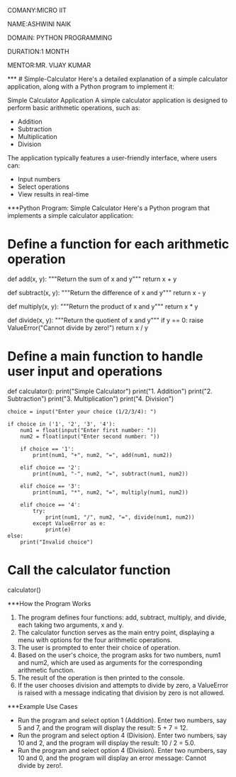 COMANY:MICRO IIT

NAME:ASHWINI NAIK

DOMAIN: PYTHON PROGRAMMING

DURATION:1 MONTH

MENTOR:MR. VIJAY KUMAR

*** # Simple-Calculator
Here's a detailed explanation of a simple calculator application, along with a Python program to implement it:

Simple Calculator Application
A simple calculator application is designed to perform basic arithmetic operations, such as:

- Addition
- Subtraction
- Multiplication
- Division

The application typically features a user-friendly interface, where users can:

- Input numbers
- Select operations
- View results in real-time

***Python Program: Simple Calculator
Here's a Python program that implements a simple calculator application:


# Define a function for each arithmetic operation
def add(x, y):
    """Return the sum of x and y"""
    return x + y

def subtract(x, y):
    """Return the difference of x and y"""
    return x - y

def multiply(x, y):
    """Return the product of x and y"""
    return x * y

def divide(x, y):
    """Return the quotient of x and y"""
    if y == 0:
        raise ValueError("Cannot divide by zero!")
    return x / y

# Define a main function to handle user input and operations
def calculator():
    print("Simple Calculator")
    print("1. Addition")
    print("2. Subtraction")
    print("3. Multiplication")
    print("4. Division")

    choice = input("Enter your choice (1/2/3/4): ")

    if choice in ('1', '2', '3', '4'):
        num1 = float(input("Enter first number: "))
        num2 = float(input("Enter second number: "))

        if choice == '1':
            print(num1, "+", num2, "=", add(num1, num2))

        elif choice == '2':
            print(num1, "-", num2, "=", subtract(num1, num2))

        elif choice == '3':
            print(num1, "*", num2, "=", multiply(num1, num2))

        elif choice == '4':
            try:
                print(num1, "/", num2, "=", divide(num1, num2))
            except ValueError as e:
                print(e)
    else:
        print("Invalid choice")
# Call the calculator function
calculator()


***How the Program Works
1. The program defines four functions: add, subtract, multiply, and divide, each taking two arguments, x and y.
2. The calculator function serves as the main entry point, displaying a menu with options for the four arithmetic operations.
3. The user is prompted to enter their choice of operation.
4. Based on the user's choice, the program asks for two numbers, num1 and num2, which are used as arguments for the corresponding arithmetic function.
5. The result of the operation is then printed to the console.
6. If the user chooses division and attempts to divide by zero, a ValueError is raised with a message indicating that division by zero is not allowed.

***Example Use Cases
- Run the program and select option 1 (Addition). Enter two numbers, say 5 and 7, and the program will display the result: 5 + 7 = 12.
- Run the program and select option 4 (Division). Enter two numbers, say 10 and 2, and the program will display the result: 10 / 2 = 5.0.
- Run the program and select option 4 (Division). Enter two numbers, say 10 and 0, and the program will display an error message: Cannot divide by zero!.
